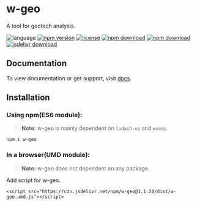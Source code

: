 # w-geo
A tool for geotech analysis.

![language](https://img.shields.io/badge/language-JavaScript-orange.svg) 
[![npm version](http://img.shields.io/npm/v/w-geo.svg?style=flat)](https://npmjs.org/package/w-geo) 
[![license](https://img.shields.io/npm/l/w-geo.svg?style=flat)](https://npmjs.org/package/w-geo) 
[![npm download](https://img.shields.io/npm/dt/w-geo.svg)](https://npmjs.org/package/w-geo) 
[![npm download](https://img.shields.io/npm/dm/w-geo.svg)](https://npmjs.org/package/w-geo) 
[![jsdelivr download](https://img.shields.io/jsdelivr/npm/hm/w-geo.svg)](https://www.jsdelivr.com/package/npm/w-geo)

## Documentation
To view documentation or get support, visit [docs](https://yuda-lyu.github.io/w-geo/w-geo.html).

## Installation
### Using npm(ES6 module):
> **Note:** w-geo is mainly dependent on `lodash-es` and `wsemi`.
```alias
npm i w-geo
```

### In a browser(UMD module):
> **Note:** w-geo does not dependent on any package.

Add script for w-geo.
```alias
<script src="https://cdn.jsdelivr.net/npm/w-geo@1.1.20/dist/w-geo.umd.js"></script>
```
